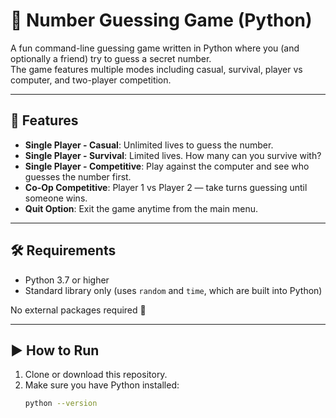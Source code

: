 # 🎲 Number Guessing Game (Python)

A fun command-line guessing game written in Python where you (and optionally a friend) try to guess a secret number.  
The game features multiple modes including casual, survival, player vs computer, and two-player competition.

---

## 🚀 Features

- **Single Player - Casual**: Unlimited lives to guess the number.
- **Single Player - Survival**: Limited lives. How many can you survive with?
- **Single Player - Competitive**: Play against the computer and see who guesses the number first.
- **Co-Op Competitive**: Player 1 vs Player 2 — take turns guessing until someone wins.
- **Quit Option**: Exit the game anytime from the main menu.

---

## 🛠️ Requirements

- Python 3.7 or higher  
- Standard library only (uses `random` and `time`, which are built into Python)

No external packages required 🎉

---

## ▶️ How to Run

1. Clone or download this repository.
2. Make sure you have Python installed:
   ```bash
   python --version
